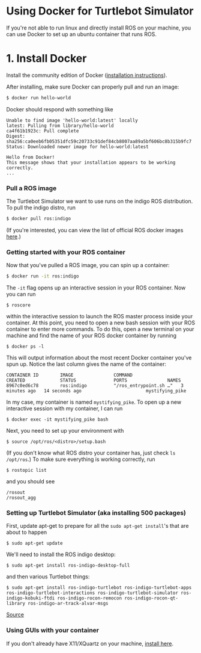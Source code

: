 # Using Docker for Turtlebot Simulator

If you're not able to run linux and directly install ROS on your machine, you can use Docker to set up an ubuntu container that runs ROS.

# 1. Install Docker
Install the community edition of Docker ([installation instructions](https://docs.docker.com/install/)).


After installing, make sure Docker can properly pull and run an image:
```sh
$ docker run hello-world
```
Docker should respond with something like
```
Unable to find image 'hello-world:latest' locally
latest: Pulling from library/hello-world
ca4f61b1923c: Pull complete
Digest: sha256:ca0eeb6fb05351dfc59c20733c91def84cb8007aa89a5bf606bc8b315b9fc7
Status: Downloaded newer image for hello-world:latest

Hello from Docker!
This message shows that your installation appears to be working correctly.
...
```

### Pull a ROS image

The Turtlebot Simulator we want to use runs on the indigo ROS distribution. To pull the indigo distro, run
```sh
$ docker pull ros:indigo
```
(If you're interested, you can view the list of official ROS docker images  [here](https://hub.docker.com/_/ros/).)

### Getting started with your ROS container
Now that you've pulled a ROS image, you can spin up a container:
```sh
$ docker run -it ros:indigo
```
The `-it` flag opens up an interactive session in your ROS container. Now you can run
```
$ roscore
```
within the interactive session to launch the ROS master process inside your container.
At this point, you need to open a new bash session with your ROS container to enter more commands. To do this, open a new terminal on your machine and find the name of your ROS docker container by running
```
$ docker ps -l
```
This will output information about the most recent Docker container you've spun up. Notice the last column gives the name of the container:
```
CONTAINER ID        IMAGE               COMMAND                  CREATED             STATUS              PORTS               NAMES
8967c0ed6c78        ros:indigo          "/ros_entrypoint.sh …"   3 minutes ago   14 seconds ago                        mystifying_pike
```
In my case, my container is named `mystifying_pike`. To open up a new interactive session with my container, I can run
```
$ docker exec -it mystifying_pike bash
```
Next, you need to set up your environment with 
```
$ source /opt/ros/<distro>/setup.bash
```
(If you don't know what ROS distro your container has, just check `ls /opt/ros`.)
To make sure everything is working correctly, run
```
$ rostopic list
```
and you should see 
```
/rosout
/rosout_agg
```

### Setting up Turtlebot Simulator (aka installing 500 packages)
First, update apt-get to prepare for all the `sudo apt-get install`'s that are about to happen
```
$ sudo apt-get update
```
We'll need to install the ROS indigo desktop:
```
$ sudo apt-get install ros-indigo-desktop-full
```
and then various Turtlebot things:
```
$ sudo apt-get install ros-indigo-turtlebot ros-indigo-turtlebot-apps ros-indigo-turtlebot-interactions ros-indigo-turtlebot-simulator ros-indigo-kobuki-ftdi ros-indigo-rocon-remocon ros-indigo-rocon-qt-library ros-indigo-ar-track-alvar-msgs
```
[Source](http://wiki.ros.org/turtlebot/Tutorials/indigo/Turtlebot%20Installation)

### Using GUIs with your container
If you don't already have X11/XQuartz on your machine, [install here](https://www.xquartz.org/).
